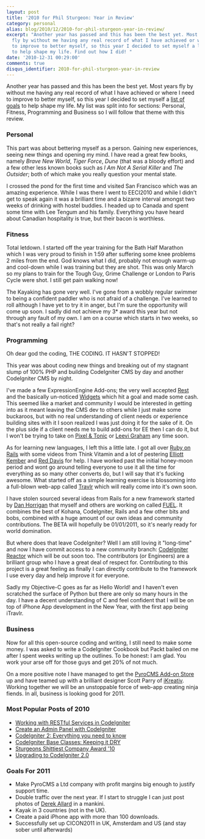 ```yaml
---
layout: post
title: '2010 for Phil Sturgeon: Year in Review'
category: personal
alias: blog/2010/12/2010-for-phil-sturgeon-year-in-review/
excerpt: "Another year has passed and this has been the best yet. Most years
  fly by without me having any real record of what I have achieved or where I need
  to improve to better myself, so this year I decided to set myself a list of goals
  to help shape my life. Find out how I did! "
date: '2010-12-31 00:29:00'
comments: true
disqus_identifier: 2010-for-phil-sturgeon-year-in-review
---
```


Another year has passed and this has been the best yet. Most years fly by without me having any real record of what I have achieved or where I need to improve to better myself, so this year I decided to set myself a [list of goals](/goals/2010) to help shape my life. My list was split into for sections: Personal, Fitness, Programming and Business so I will follow that theme with this review.

### Personal

This part was about bettering myself as a person. Gaining new experiences, seeing new things and opening my mind. I have read a great few books, namely _Brave New World_, _Tiger Force_, _Dune_ (that was a bloody effort) and a few other less known books such as _I Am Not A Serial Killer_ and _The Outsider_; both of which make you really question your mental state.

I crossed the pond for the first time and visited San Francisco which was an amazing experience. While I was there I went to EECI2010 and while I didn't get to speak again it was a brilliant time and a bizarre interval amongst two weeks of drinking with hostel buddies. I headed up to Canada and spent some time with Lee Tengum and his family. Everything you have heard about Canadian hospitality is true, but their bacon is worthless.

### Fitness

Total letdown. I started off the year training for the Bath Half Marathon which I was very proud to finish in 1:59 after suffering some knee problems 2 miles from the end. God knows what I did, probably not enough warm-up and cool-down while I was training but they are shot. This was only March so my plans to train for the Tough Guy, Grime Challenge or London to Paris Cycle were shot. I still get pain walking now!

The Kayaking has gone very well. I've gone from a wobbly regular swimmer to being a confident paddler who is not afraid of a challenge. I've learned to roll although I have yet to try it in anger, but I'm sure the opportunity will come up soon. I sadly did not achieve my 3\* award this year but not through any fault of my own. I am on a course which starts in two weeks, so that's not really a fail right?

### Programming

Oh dear god the coding, THE CODING. IT HASN'T STOPPED!

This year was about coding new things and breaking out of my stagnant slump of 100% PHP and building CodeIgniter CMS by day and another CodeIgniter CMS by night.

I've made a few ExpressionEngine Add-ons; the very well accepted [Rest](http://devot-ee.com/add-ons/rest) and the basically un-noticed [Widgets](http://codecanyon.net/item/widgets/127932?ref=pjsturgeon) which hit a goal and made some cash. This seemed like a market and community I would be interested in getting into as it meant leaving the CMS dev to others while I just make some buckaroos, but with no real understanding of client needs or experience building sites with it I soon realized I was just doing it for the sake of it. On the plus side if a client needs me to build add-ons for EE then I can do it, but I won't be trying to take on [Pixel & Tonic](http://pixelandtonic.com/) or [Leevi Graham](http://leevigraham.com/cms-customisation/expressionengine/) any time soon.

As for learning new languages, I left this a little late. I got all over [Ruby on Rails](http://rubyonrails.org/) with some videos from Think Vitamin and a lot of pestering [Elliott Kember](http://twitter.com/elliottkember) and [Red Davis](http://twitter.com/reddavis) for help. I have worked past the initial honey-moon period and wont go around telling everyone to use it all the time for everything as so many other converts do, but I will say that it's fucking awesome. What started off as a simple learning exercise is blossoming into a full-blown web-app called [Travlr](http://travlrapp.com/) which will really come into it's own soon.

I have stolen sourced several ideas from Rails for a new framework started by [Dan Horrigan](http://dhorrigan.com/) that myself and others are working on called [FUEL](http://fuelphp.com/). It combines the best of Kohana, CodeIgniter, Rails and a few other bits and bobs, combined with a huge amount of our own ideas and community contributions. The BETA will hopefully be 01/01/2011, so it's nearly ready for world domination.

But where does that leave CodeIgniter? Well I am still loving it "long-time" and now I have commit access to a new community branch: [CodeIgniter Reactor](/blog/2010/12/ellislab-react-with-codeigniter-reactor) which will be out soon too. The contributors (or Engineers) are a brilliant group who I have a great deal of respect for. Contributing to this project is a great feeling as finally I can directly contribute to the framework I use every day and help improve it for everyone.

Sadly my Objective-C goes as far as Hello World! and I haven't even scratched the surface of Python but there are only so many hours in the day. I have a decent understanding of C and feel confident that I will be on top of iPhone App development in the New Year, with the first app being iTravlr.

### Business

Now for all this open-source coding and writing, I still need to make some money. I was asked to write a CodeIgniter Cookbook but Packt bailed on me after I spent weeks writing up the outlines. To be honest: I am glad. You work your arse off for those guys and get 20% of not much.

On a more positive note I have managed to get the [PyroCMS Add-on Store](http://pyrocms.com/store) up and have teamed up with a brilliant designer Scott Parry of [iKreativ](http://www.ikreativ.com/about). Working together we will be an unstoppable force of web-app creating ninja fiends. In all, business is looking good for 2011.

### Most Popular Posts of 2010

- [Working with RESTful Services in CodeIgniter](http://net.tutsplus.com/tutorials/php/working-with-restful-services-in-codeigniter-2/)
- [Create an Admin Panel with CodeIgniter](/blog/2009/07/Create-an-Admin-panel-with-CodeIgniter)
- [CodeIgniter 2: Everything you need to know](/blog/2010/03/codeigniter-2)
- [CodeIgniter Base Classes: Keeping it DRY](/blog/2010/02/CodeIgniter-Base-Classes-Keeping-it-DRY)
- [Sturgeons Shittiest Company Award '10](/blog/2010/09/company-shit-list)
- [Upgrading to CodeIgniter 2.0](/blog/2010/05/upgrading-to-codeigniter-2.0)

### Goals For 2011

- Make PyroCMS a Ltd company with profit margins big enough to justify support time.
- Double traffic over the next year. If I start to struggle I can just post photos of [Derek Allard](http://derekallard.com/) in a mankini.
- Kayak in 3 countries (not in the UK).
- Create a paid iPhone app with more than 100 downloads.
- Successfully set up CICON2011 in UK, Amsterdam and US (and stay sober until afterwards)
